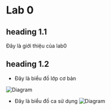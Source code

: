 # Lab 0

## heading 1.1

Đây là giới thiệu của lab0

## heading 1.2

* Đây là biểu đồ lớp cơ bản

![Diagram](https://www.planttext.com/api/plantuml/png/UhzxlqDnIM9HIMbk3bToJc9niK9eSMgHGZMN0X3eAfG2EPuf2bOAcNabI49-YRcfGC7WagBCl7Imk892JdvwPfw69eANNre2vDPoGStrpI_BJ8KRd0lYePbSabcIWs5iGKvY9TpKufBy0eYPO5Sg6IefwEegAEKfGKstKb1AIopBByeiIIrMud98pKi1-Gi0003__mC0)

* Đây là biểu đồ ca sử dụng
![Diagram](https://www.planttext.com/api/plantuml/png/UhzxlqDnIM9HIMbk3fTLQ75gaPM2hgwTWePFVdfcdYQAK7XYINA6Wcz-MMQg9XSNL8M27b36iRGa8pMl93CviIHLKy5A8JClEQSq9PKBHGjOPH1G1OnlfP1QKPAQbyBb02H0zWC0003__mC0)
